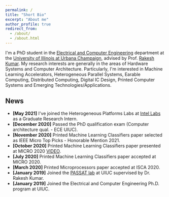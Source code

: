 ```yaml
---
permalink: /
title: "Short Bio"
excerpt: "About me"
author_profile: true
redirect_from: 
  - /about/
  - /about.html
---
```


I'm a PhD student in the [Electrical and Computer Engineering](https://ece.illinois.edu/) 
department at the [University of Illinois at Urbana Champaign](https://illinois.edu/), 
advised by Prof. [Rakesh Kumar](https://passat.crhc.illinois.edu/). 
My research interests are generally in the areas of Hardware Systems and Computer 
Architecture. Particularly, I'm interested in Machine Learning Accelerators, 
Heterogeneous Parallel Systems, Earable Computing, 
Distributed Computing, Digital IC Design, Printed Computer Systems 
and Emerging Technologies/Applications.

## News

* **[May 2021]** I've joined the Heterogeneous Platforms Labs at [Intel Labs](https://www.intel.com/content/www/us/en/research/overview.html) as a Graduate Research Intern. 
* **[December 2020]** Passed the PhD qualification exam (Computer architecture qual. - ECE UIUC). 
* **[November 2020]** Printed Machine Learning Classifiers paper selected as IEEE Micro Top Picks - Honorable Mention 2021. 
* **[October 2020]** Printed Machine Learning Classifiers paper presented at MICRO 2020 [VIDEO](https://www.youtube.com/watch?v=RzE-ThPiMxI). 
* **[July 2020]** Printed Machine Learning Classifiers paper accepted at MICRO 2020. 
* **[March 2020]** Printed Microprocessors paper accepted at ISCA 2020. 
* **[January 2019]** Joined the [PASSAT lab](https://passat.crhc.illinois.edu/) at UIUC supervised by Dr. Rakesh Kumar. 
* **[January 2019]** Joined the Electrical and Computer Engineering Ph.D. program at UIUC.
